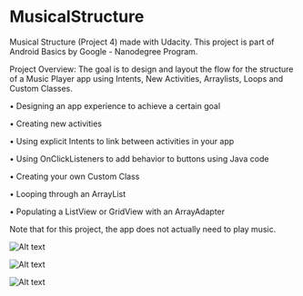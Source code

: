 # MusicalStructure
Musical Structure (Project 4) made with Udacity. This project is part of Android Basics by Google - Nanodegree Program.

Project Overview: The goal is to design and layout the flow for the structure of a Music Player app using Intents, New Activities, Arraylists, Loops and Custom Classes.

• Designing an app experience to achieve a certain goal

• Creating new activities

• Using explicit Intents to link between activities in your app

• Using OnClickListeners to add behavior to buttons using Java code

• Creating your own Custom Class

• Looping through an ArrayList

• Populating a ListView or GridView with an ArrayAdapter

Note that for this project, the app does not actually need to play music.

![Alt text](https://lh3.googleusercontent.com/zNd_PpKnTwUDyO6hxwl2zf6L2lfQRXHuAmIPhSvNUxin7tykJfe_Td6LNm3lAhQ0RJQ3EVY0_-FQHFGPQmf3D1mlTuC7HEyDEW95i9yq6vYfZeQgAyOpKTl_64edjPN2hb-6EYMyhl8EsNgfsbaSYFi-yGGI3Ro0iNPt_MV2n5eElIuI6sokZzWTq34axV2xEJYlHdh6gl4q8IejaiJoI4SZ2uX7ElpEvgDeAr-47Jjj-7tuKHwH8NnGQkugbr80nowLsbnofEhsaLeNE0cCuInAQ9kq2D4dDs_3HluSYHUULMh6n1YZDXrJDGPzpV1GpfZne5U0vwPd17b8qlkwpynL-n8SZ5jvTYddlUQ7quoui5umyizPQVPSkJEac89ow_MWi8-H178UEV880aEdod2JbocxpVBtuS7Q739LIYd63MDqFBGsAFlh_0Eyz7LF5-g-0YlywfZgYpk8ujLIoEry4ErMfhg8yM0Zr8SmDpWudnFWMOAoH1zo7fhnr59Av1eIp8Fw72-UBvBNaq-aVv8slZzVCWFWscaiPVXSAR62RCVHvFtXGXTynPBiWngvq8E9lxTIf9D7zkHRvfVt3iO_gzbx71qKONPxWG4=w371-h662-no "Screenshot 1")

![Alt text](https://lh3.googleusercontent.com/sQk4DRuNFjzf0eH1FJH-ihuZj0vH3SeY2SYhTwK-c9BULxuT1w2eY2d2Ox7ykb4eup-S8BpPMTv4YbUhRtO9xhP1jZS0m5GDMvUH65fKAMedM1sy8yzEHHhhHyPlsHT6ZeTGQMvEQGVpgjP6OC5dDJ7muncgZLSRuHYd1lfndvpymDrx3MoEXnECdOYbUUzAasiMzaVjtTAFyhc8mSHYh_XDar7anB0eWuubPlb25btfJfcP4eM4SvYfHlGF6tRRdSfqWn6gEHULleAR9trKTOH35k_w_Ynja5l_Xfs-OfQMCr_fUtruxkhU56AauMVnHMh95ZlByrk8CQC_5zrvSISlyXRpcXvBo28bxvvzwn9nzxJcXLL2rNK4_35gvKfwq6_LZqbfTaindugeiqXD5oTat0TMgjCudvzIWBJ10-KYbIoW17Ch0qYek1N-K1qnd9aajX_NcOG18S4flJldlXn2nGdEo32KqnLgc87ol0E_6Rfq_1aM1ZTo3WVoecHNA2W-CVgzQp2lkncUfQLVBrcAA3HQlpDjqHjR6mqWiY_pvcgDAjByhUjpCfM_U3VYVL_zRvzKrxYSZ7yK8PbKajopQDacwlJFsMjxxdU=w371-h662-no "Screenshot 2")

![Alt text](https://lh3.googleusercontent.com/zxK87Bjs7hlpxX3y369yT9Ci0llP61IdOQjh-989dkxgJ6vSb2-mgT_hUJmbwFyjzGRMreX62fi0AvuJeyTL7clTjuF8A6G_D-MYvuasUrgipD_eZ1KJhWCBROYRWeJlNLGjvQmSU_580arXeh1eRBU1l7Wyt1Lq2i3PUm_idMH-upln-bFQeB55i-bkU7TiDT1op3llpPKwuIwAiPEPPOTj8CQESe4kwqiG7YGAUmdRJEnzDhmPC39HB-mTDu79wgP2T1ayHI3147QnL6CHGkdoYOGFWC3G2nulprSHwKu7aT5z8WgKl_tbKpyheURBWFu-V5C7EHD3ZNMit8VZKNE-1ettFP5VZTDF4Yo6zRBT0JTW93yf8xiRtTiwMtQSt9WIABbIATAb1epGrM_kTBMGVjGOkDD_7XImXYJ7kLTN8iGXjtvASW_Bnb7hjMhc--wklGsK8iRu8th-VBTqBxJ3rPzu233OXjnp58QNFDpBPZC7K-j6V6CztBtXdeHybfjrXRDzEIOwjXV-e990FRnCe1lMISH5MBGElE8a9HR07Z2JIinnezC4vZt7b-OEs1HmbKaOji6ORd_aUZ_K4khtLnsSBCKI30zQZDA=w371-h662-no "Screenshot 3")
